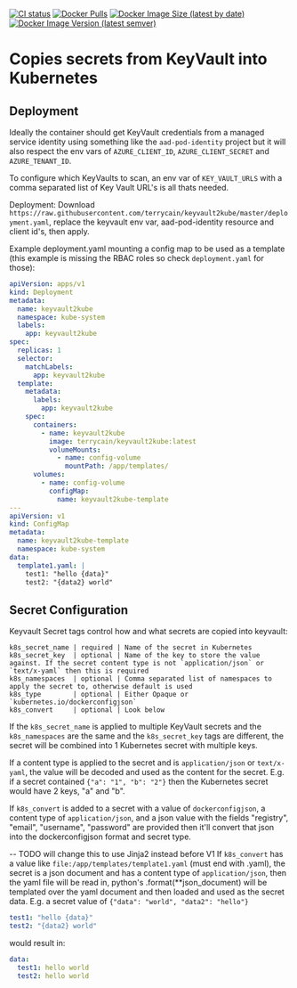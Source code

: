 [![CI status](https://github.com/terrycain/keyvault2kube/workflows/CI/badge.svg)](https://github.com/terrycain/keyvault2kube/actions?query=workflow%3ACI)
[![Docker Pulls](https://img.shields.io/docker/pulls/terrycain/keyvault2kube)](https://hub.docker.com/repository/docker/terrycain/keyvault2kube)
[![Docker Image Size (latest by date)](https://img.shields.io/docker/image-size/terrycain/keyvault2kube?sort=date)](https://hub.docker.com/repository/docker/terrycain/keyvault2kube)
[![Docker Image Version (latest semver)](https://img.shields.io/docker/v/terrycain/keyvault2kube?sort=semver)](https://hub.docker.com/repository/docker/terrycain/keyvault2kube)

# Copies secrets from KeyVault into Kubernetes

## Deployment

Ideally the container should get KeyVault credentials from a managed service identity using something like the 
`aad-pod-identity` project but it will also respect the env vars of `AZURE_CLIENT_ID`, `AZURE_CLIENT_SECRET` and `AZURE_TENANT_ID`.

To configure which KeyVaults to scan, an env var of `KEY_VAULT_URLS` with a comma separated list of Key Vault URL's is all thats needed. 

Deployment:
Download `https://raw.githubusercontent.com/terrycain/keyvault2kube/master/deployment.yaml`, replace the keyvault env var, aad-pod-identity resource and client id's, then apply.

Example deployment.yaml mounting a config map to be used as a template (this example is missing the RBAC roles so check `deployment.yaml` for those):
```yaml
apiVersion: apps/v1
kind: Deployment
metadata:
  name: keyvault2kube
  namespace: kube-system
  labels:
    app: keyvault2kube
spec:
  replicas: 1
  selector:
    matchLabels:
      app: keyvault2kube
  template:
    metadata:
      labels:
        app: keyvault2kube
    spec:
      containers:
        - name: keyvault2kube
          image: terrycain/keyvault2kube:latest
          volumeMounts:
            - name: config-volume
              mountPath: /app/templates/
      volumes:
        - name: config-volume
          configMap:
            name: keyvault2kube-template
---
apiVersion: v1
kind: ConfigMap
metadata:
  name: keyvault2kube-template
  namespace: kube-system
data:
  template1.yaml: |
    test1: "hello {data}"
    test2: "{data2} world"
```

## Secret Configuration

Keyvault Secret tags control how and what secrets are copied into keyvault:
```
k8s_secret_name | required | Name of the secret in Kubernetes 
k8s_secret_key  | optional | Name of the key to store the value against. If the secret content type is not `application/json` or `text/x-yaml` then this is required
k8s_namespaces  | optional | Comma separated list of namespaces to apply the secret to, otherwise default is used
k8s_type        | optional | Either Opaque or `kubernetes.io/dockerconfigjson`
k8s_convert     | optional | Look below
```

If the `k8s_secret_name` is applied to multiple KeyVault secrets and the `k8s_namespaces` are the same and the `k8s_secret_key` tags 
are different, the secret will be combined into 1 Kubernetes secret with multiple keys.

If a content type is applied to the secret and is `application/json` or `text/x-yaml`, the value will be decoded and used as the content for 
the secret. E.g. if a secret contained `{"a": "1", "b": "2"}` then the Kubernetes secret would have 2 keys, "a" and "b".

If `k8s_convert` is added to a secret with a value of `dockerconfigjson`, a content type of `application/json`, and a 
json value with the fields "registry", "email", "username", "password" are provided then it'll convert that json 
into the dockerconfigjson format and secret type.

-- TODO will change this to use Jinja2 instead before V1
If `k8s_convert` has a value like `file:/app/templates/template1.yaml` (must end with .yaml), the secret is a json document and has a content type of `application/json`, then
the yaml file will be read in, python's .format(**json_document) will be templated over the yaml document and then loaded 
and used as the secret data. E.g. a secret value of `{"data": "world", "data2": "hello"}`
```yaml
test1: "hello {data}"
test2: "{data2} world"
```
would result in:
```yaml
data:
  test1: hello world
  test2: hello world
```
